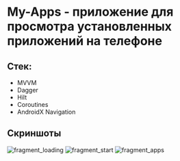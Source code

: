 # My-Apps - приложение для просмотра установленных приложений на телефоне
## Стек:
+ MVVM
+ Dagger
+ Hilt
+ Coroutines
+ AndroidX Navigation

## Скриншоты
![fragment_loading](https://2.downloader.disk.yandex.ru/preview/4ac980d2e5db6cc733ba72227de57f3246f36a9176389ee80dc3f215db391359/inf/pADQLyLPDtmYuCskg7Km3vpi-XFGBBtzAugeHd2g5TXRlbgxH8MX_hyJb52FonComkPw5E0u-glfoTsaUIrdrA%3D%3D?uid=1517942234&filename=photo_2021-12-25_04-59-10.jpg&disposition=inline&hash=&limit=0&content_type=image%2Fjpeg&owner_uid=1517942234&tknv=v2&size=1898x942)
![fragment_start](https://cloud.mail.ru/public/jjaq/RK1iY2rUR)
![fragment_apps](https://4.downloader.disk.yandex.ru/preview/aed2c723cdd032108ba7c0e58ad8932a8ecd776b5f0f3613e7db9885bdc47833/inf/Sd4WxQHPTRk9FT2E_o_9rvpi-XFGBBtzAugeHd2g5TWW2po63c491pACTQ0-w_plSXGwiq0yU7y_52omhNWI8w%3D%3D?uid=1517942234&filename=photo_2021-12-25_04-59-07.jpg&disposition=inline&hash=&limit=0&content_type=image%2Fjpeg&owner_uid=1517942234&tknv=v2&size=1898x942)
